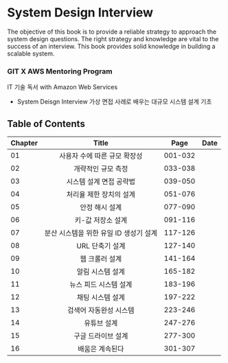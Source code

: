 # System Design Interview 
The objective of this book is to provide a reliable strategy to approach the system design questions.
The right strategy and knowledge are vital to the success of an interview. This book provides solid knowledge in building a scalable system.

### GIT X AWS Mentoring Program 
IT 기술 독서 with Amazon Web Services  
- System Deisgn Interview 가상 면접 사례로 배우는 대규모 시스템 설계 기초

## Table of Contents

Chapter|         Title       | Page  |   Date
-------|:-------------------:|:-----:|:--------:
01     |사용자 수에 따른 규모 확장성|001-032|
02     |개략적인 규모 측정|033-038|
03     |시스템 설계 면접 공략법|039-050|
04     |처리율 제한 장치의 설계|051-076|
05     |안정 해시 설계|077-090|
06     |키-값 저장소 설계 |091-116|
07     |분산 시스템을 위한 유일 ID 생성기 설계|117-126|
08     |URL 단축기 설계|127-140|
09     |웹 크롤러 설계|141-164|
10     |알림 시스템 설계|165-182|
11     |뉴스 피드 시스템 설계|183-196|
12     |채팅 시스템 설계|197-222|
13     |검색어 자동완성 시스템|223-246|
14     |유튜브 설계|247-276|
15     |구글 드라이브 설계|277-300|
16     |배움은 계속된다|301-307|
